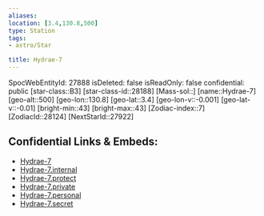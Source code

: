 ```yaml
---
aliases: 
location: [3.4,130.8,500]
type: Station
tags:
- astro/Star

title: Hydrae-7
---
```

SpocWebEntityId: 27888
isDeleted: false
isReadOnly: false
confidential: public
[star-class::B3]
[star-class-id::28188]
[Mass-sol::]
[name::Hydrae-7]
[geo-alt::500]
[geo-lon::130.8]
[geo-lat::3.4]
[geo-lon-v::-0.001]
[geo-lat-v::-0.01]
[bright-min::43]
[bright-max::43]
[Zodiac-index::7]
[ZodiacId::28124]
[NextStarId::27922]



## Confidential Links & Embeds: 
- [Hydrae-7](../../../_public/astro/Star/Hydrae-7.md) 
- [Hydrae-7.internal](../../../_internal/astro/Star/Hydrae-7.internal.md) 
- [Hydrae-7.protect](../../../_protect/astro/Star/Hydrae-7.protect.md) 
- [Hydrae-7.private](../../../_private/astro/Star/Hydrae-7.private.md) 
- [Hydrae-7.personal](../../../_personal/astro/Star/Hydrae-7.personal.md) 
- [Hydrae-7.secret](../../../_secret/astro/Star/Hydrae-7.secret.md)

